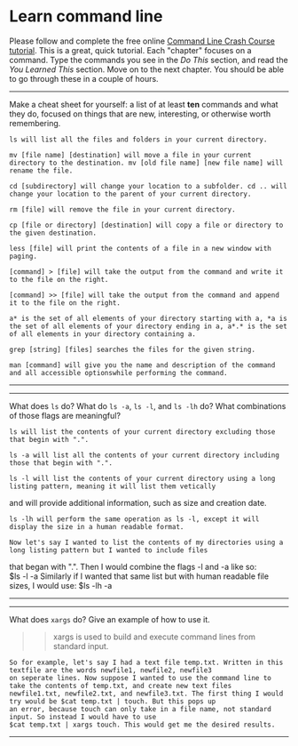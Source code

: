 # Learn command line

Please follow and complete the free online [Command Line Crash Course
tutorial](http://cli.learncodethehardway.org/book/). This is a great,
quick tutorial. Each "chapter" focuses on a command. Type the commands
you see in the _Do This_ section, and read the _You Learned This_
section. Move on to the next chapter. You should be able to go through
these in a couple of hours.


---

Make a cheat sheet for yourself: a list of at least **ten** commands and what they do, focused on things that are new, interesting, or otherwise worth remembering.

> > 

    ls will list all the files and folders in your current directory.

    mv [file name] [destination] will move a file in your current directory to the destination. mv [old file name] [new file name] will rename the file.
    
    cd [subdirectory] will change your location to a subfolder. cd .. will change your location to the parent of your current directory.
    
    rm [file] will remove the file in your current directory.
    
    cp [file or directory] [destination] will copy a file or directory to the given destination.
    
    less [file] will print the contents of a file in a new window with paging.
    
    [command] > [file] will take the output from the command and write it to the file on the right.
    
    [command] >> [file] will take the output from the command and append it to the file on the right.
    
    a* is the set of all elements of your directory starting with a, *a is the set of all elements of your directory ending in a, a*.* is the set of all elements in your directory containing a.
    
    grep [string] [files] searches the files for the given string.
    
    man [command] will give you the name and description of the command and all accessible optionswhile performing the command.

---


---

What does `ls` do? What do `ls -a`, `ls -l`, and `ls -lh` do? What combinations of those flags are meaningful?

> > 

    ls will list the contents of your current directory excluding those that begin with ".".

    ls -a will list all the contents of your current directory including those that begin with ".".

    ls -l will list the contents of your current directory using a long listing pattern, meaning it will list them vetically
and will provide additional information, such as size and creation date.

    ls -lh will perform the same operation as ls -l, except it will display the size in a human readable format.

    Now let's say I wanted to list the contents of my directories using a long listing pattern but I wanted to include files
that began with ".". Then I would combine the flags -l and -a like so:  
        $ls -l -a
    Similarly if I wanted that same list but with human readable file sizes, I would use:
        $ls -lh -a



---


---

What does `xargs` do? Give an example of how to use it.

> > xargs is used to build and execute command lines from standard input.


    So for example, let's say I had a text file temp.txt. Written in this textfile are the words newfile1, newfile2, newfile3
    on seperate lines. Now suppose I wanted to use the command line to take the contents of temp.txt, and create new text files
    newfile1.txt, newfile2.txt, and newfile3.txt. The first thing I would try would be $cat temp.txt | touch. But this pops up
    an error, because touch can only take in a file name, not standard input. So instead I would have to use 
    $cat temp.txt | xargs touch. This would get me the desired results.

---


